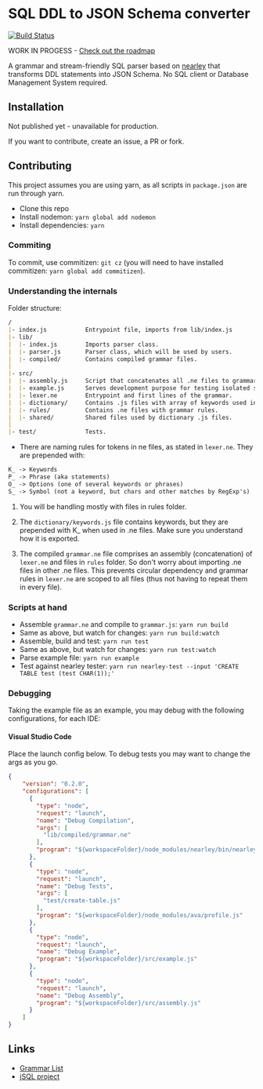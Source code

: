 # SQL DDL to JSON Schema converter

[![Build Status](https://travis-ci.org/duartealexf/sql-ddl-to-json-schema.svg?branch=master)](https://travis-ci.org/duartealexf/sql-ddl-to-json-schema)

WORK IN PROGESS - [Check out the roadmap](https://github.com/duartealexf/sql-ddl-to-json-schema/blob/master/ROADMAP.md)

A grammar and stream-friendly SQL parser based on [nearley](nearley.js.org) that transforms DDL statements into JSON Schema.
No SQL client or Database Management System required.

## Installation

Not published yet - unavailable for production.

If you want to contribute, create an issue, a PR or fork.

<!-- `yarn add sql-ddl-to-json-schema`; -->
<!-- or -->
<!-- `npm i sql-ddl-to-json-schema`; -->

## Contributing

This project assumes you are using yarn, as all scripts in `package.json` are run through yarn.

- Clone this repo
- Install nodemon: `yarn global add nodemon`
- Install dependencies: `yarn`

### Commiting

To commit, use commitizen: `git cz` (you will need to have installed commitizen: `yarn global add commitizen`).

### Understanding the internals

Folder structure:

```md
/
|- index.js           Entrypoint file, imports from lib/index.js
|- lib/
|  |- index.js        Imports parser class.
|  |- parser.js       Parser class, which will be used by users.
|  |- compiled/       Contains compiled grammar files.
|
|- src/
|  |- assembly.js     Script that concatenates all .ne files to grammar.ne.
|  |- example.js      Serves development purpose for testing isolated statements.
|  |- lexer.ne        Entrypoint and first lines of the grammar.
|  |- dictionary/     Contains .js files with array of keywords used in lexer.ne.
|  |- rules/          Contains .ne files with grammar rules.
|  |- shared/         Shared files used by dictionary .js files.
|
|- test/              Tests.
```

- There are naming rules for tokens in ne files, as stated in `lexer.ne`. They are prepended with:

```txt
K_ -> Keywords
P_ -> Phrase (aka statements)
O_ -> Options (one of several keywords or phrases)
S_ -> Symbol (not a keyword, but chars and other matches by RegExp's)
```

1. You will be handling mostly with files in rules folder.

1. The `dictionary/keywords.js` file contains keywords, but they are prepended with K_ when used in .ne files. Make sure you understand how it is exported.

1. The compiled `grammar.ne` file comprises an assembly (concatenation) of `lexer.ne` and files in `rules` folder. So don't worry about importing .ne files in other .ne files. This prevents circular dependency and grammar rules in `lexer.ne` are scoped to all files (thus not having to repeat them in every file).

### Scripts at hand

- Assemble `grammar.ne` and compile to `grammar.js`: `yarn run build`
- Same as above, but watch for changes: `yarn run build:watch`
- Assemble, build and test: `yarn run test`
- Same as above, but watch for changes: `yarn run test:watch`
- Parse example file: `yarn run example`
- Test against nearley tester: `yarn run nearley-test --input 'CREATE TABLE test (test CHAR(1));'`

### Debugging

Taking the example file as an example, you may debug with the following configurations, for each IDE:

#### Visual Studio Code

Place the launch config below.
To debug tests you may want to change the args as you go.

```json
{
    "version": "0.2.0",
    "configurations": [
      {
        "type": "node",
        "request": "launch",
        "name": "Debug Compilation",
        "args": [
          "lib/compiled/grammar.ne"
        ],
        "program": "${workspaceFolder}/node_modules/nearley/bin/nearleyc.js"
      },
      {
        "type": "node",
        "request": "launch",
        "name": "Debug Tests",
        "args": [
          "test/create-table.js"
        ],
        "program": "${workspaceFolder}/node_modules/ava/profile.js"
      },
      {
        "type": "node",
        "request": "launch",
        "name": "Debug Example",
        "program": "${workspaceFolder}/src/example.js"
      },
      {
        "type": "node",
        "request": "launch",
        "name": "Debug Assembly",
        "program": "${workspaceFolder}/src/assembly.js"
      }
    ]
}

```

## Links
- [Grammar List](http://www.antlr3.org/grammar/list.html)
- [jSQL project](https://github.com/Pamblam/jSQL)
